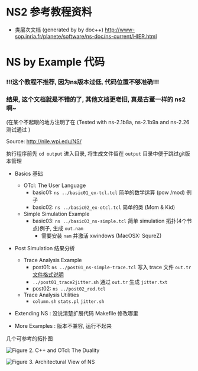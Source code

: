 # NS2 参考教程资料
* 类层次文档 (generated by by doc++)
http://www-sop.inria.fr/planete/software/ns-doc/ns-current/HIER.html


# NS by Example 代码
### !!!这个教程不推荐, 因为ns版本过低, 代码位置不够准确!!!
### 结果, 这个文档就是不错的了, 其他文档更老旧, 真是古董一样的 ns2 啊~

(在某个不起眼的地方注明了在 (Tested with ns-2.1b8a, ns-2.1b9a and ns-2.26 测试通过 )

Source: http://nile.wpi.edu/NS/


执行程序前先 `cd output` 进入目录, 将生成文件留在 `output` 目录中便于跳过git版本管理

- Basics 基础
  * OTcl: The User Language
    + basic01: `ns ../basic01_ex-tcl.tcl` 简单的数学运算 (pow /mod) 例子
    + basic02: `ns ../basic02_ex-otcl.tcl` 简单的类 (Mom & Kid)
  * Simple Simulation Example
    + basic03: `ns ../basic03_ns-simple.tcl` 简单 simulation 拓扑(4个节点)例子, 生成 `out.nam`
       * 需要安装 `nam` 并激活 xwindows (MacOSX: SqureZ) 
- Post Simulation 结果分析
  * Trace Analysis Example
    + post01: `ns ../post01_ns-simple-trace.tcl` 写入 trace 文件 `out.tr` [文件格式说明](http://nile.wpi.edu/NS/analysis.html)
    + `../post01_trace2jitter.sh` 通过 `out.tr` 生成 `jitter.txt`
    + post02: `ns ../post02_red.tcl`
  * Trace Analysis Utilities
      + `column.sh` `stats.pl` `jitter.sh`

- Extending NS : 没说清楚扩展代码 Makefile 修改哪里
- More Examples : 版本不兼容, 运行不起来

几个可参考的拓扑图

![Figure 2. C++ and OTcl: The Duality](http://nile.wpi.edu/NS/Figure/fig2.gif)

![Figure 3. Architectural View of NS](http://nile.wpi.edu/NS/Figure/fig3.gif)
